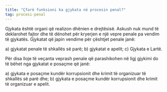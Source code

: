 ```yaml
---
title: "Çfarë funksioni ka gjykata në procesin penal?"
tag: procesi-penal
---
```

Gjykata është organi që realizon dhënien e drejtësisë. Askush nuk mund të deklarohet fajtor dhe të dënohet për kryerjen e një vepre penale pa vendim të gjykatës. Gjykatat që japin vendime për çështjet penale janë: 

a) gjykatat penale të shkallës së parë; 
b) gjykatat e apelit; 
c) Gjykata e Lartë.

Për disa lloje të veçanta veprash penale që parashikohen në ligj gjykimi do të bëhet nga gjykatat e posaçme që janë: 

a) gjykata e posaçme kundër korrupsionit dhe krimit të organizuar të shkallës së parë dhe; 
b) gjykata e posaçme kundër korrupsionit dhe krimit të organizuar e apelit.

